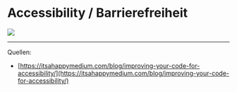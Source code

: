 # Accessibility / Barrierefreiheit
<img src="<%- config.base %>/assets/images/monitor_november_cover_2019.gif" class="w-full" />

---

Quellen:
- [https://itsahappymedium.com/blog/improving-your-code-for-accessibility/](https://itsahappymedium.com/blog/improving-your-code-for-accessibility/)
